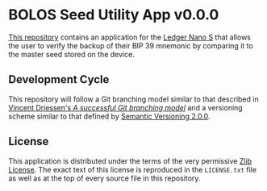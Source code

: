 # BOLOS Seed Utility App v0.0.0

[This repository](https://github.com/parkerhoyes/bolos-app-seedutility) contains
an application for the [Ledger Nano
S](https://github.com/LedgerHQ/ledger-nano-s) that allows the user to verify the
backup of their BIP 39 mnemonic by comparing it to the master seed stored on the
device.

## Development Cycle

This repository will follow a Git branching model similar to that described in
[Vincent Driessen's *A successful Git branching
model*](http://nvie.com/posts/a-successful-git-branching-model/) and a
versioning scheme similar to that defined by [Semantic Versioning
2.0.0](http://semver.org/).

## License

This application is distributed under the terms of the very permissive [Zlib
License](https://opensource.org/licenses/Zlib). The exact text of this license
is reproduced in the `LICENSE.txt` file as well as at the top of every source
file in this repository.
